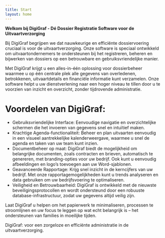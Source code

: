 ```yaml
---
title: Start
layout: home
---
```


**Welkom bij DigiGraf - Dé Dossier Registratie Software voor de Uitvaartverzorging**

Bij DigiGraf begrijpen we dat nauwkeurige en efficiënte dossiervoering cruciaal is voor de uitvaartverzorging. Onze software is speciaal ontwikkeld om uitvaartondernemers te ondersteunen bij het registreren, beheren en bijwerken van dossiers op een betrouwbare en gebruiksvriendelijke manier.

Met DigiGraf krijgt u een alles-in-één oplossing voor dossierbeheer waarmee u op één centrale plek alle gegevens van overledenen, betrokkenen, uitvaartdetails en financiële informatie kunt verzamelen. Onze software helpt u uw dienstverlening naar een hoger niveau te tillen door u te voorzien van inzicht en overzicht, zonder tijdrovende administratie.

# Voordelen van DigiGraf:
- Gebruiksvriendelijke Interface: Eenvoudige navigatie en overzichtelijke schermen die het invoeren van gegevens snel en intuïtief maken.
- Krachtige Agenda-functionaliteit: Beheer en plan uitvaarten eenvoudig in een visueel aantrekkelijke kalenderweergave, waarmee u snel de agenda en taken van uw team kunt inzien.
- Documentbeheer op maat: DigiGraf biedt de mogelijkheid om belangrijke documenten, zoals contracten en brieven, automatisch te genereren, met branding-opties voor uw bedrijf. Ook kunt u eenvoudig afbeeldingen en logo’s toevoegen aan uw Word-sjablonen.
- Geavanceerde Rapportage: Krijg snel inzicht in de kerncijfers van uw bedrijf. Met onze rapportagemogelijkheden kunt u trends analyseren en data gebruiken om uw bedrijfsvoering te optimaliseren.
- Veiligheid en Betrouwbaarheid: DigiGraf is ontwikkeld met de nieuwste beveiligingsprotocollen en wordt ondersteund door een robuuste database-infrastructuur, zodat uw gegevens altijd veilig zijn.

Laat DigiGraf u helpen om het papierwerk te minimaliseren, processen te stroomlijnen en uw focus te leggen op wat echt belangrijk is – het ondersteunen van families in moeilijke tijden.

DigiGraf: voor een zorgeloze en efficiënte administratie in de uitvaartverzorging.
